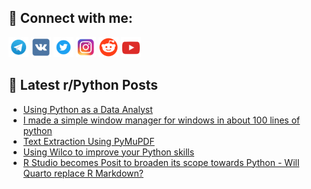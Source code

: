 ## 🔎 Connect with me:
[<img src="https://github.com/bullbesh/bullbesh/blob/main/images/Telegram.png" width="32" height="32" />](https://t.me/bullbesh)
[<img src="https://github.com/bullbesh/bullbesh/blob/main/images/VK.png" width="32" height="32" />](https://vk.com/bullbesh)
[<img src="https://github.com/bullbesh/bullbesh/blob/main/images/Twitter.png" width="32" height="32" />](https://twitter.com/bullbesh1)
[<img src="https://github.com/bullbesh/bullbesh/blob/main/images/Instagram.png" width="32" height="32" />](https://www.instagram.com/bullbesh)
[<img src="https://github.com/bullbesh/bullbesh/blob/main/images/Reddit.png" width="32" height="32" />](https://www.reddit.com/user/bullbesh)
[<img src="https://github.com/bullbesh/bullbesh/blob/main/images/YouTube.png" width="32" height="32" />](https://www.youtube.com/channel/UCtfjRs6uzgq5mfm8S06WTcg)

## 📕 Latest r/Python Posts
<!-- BLOG-POST-LIST:START -->
- [Using Python as a Data Analyst](https://www.reddit.com/r/Python/comments/w9ruay/using_python_as_a_data_analyst/)
- [I made a simple window manager for windows in about 100 lines of python](https://www.reddit.com/r/Python/comments/w9q3ri/i_made_a_simple_window_manager_for_windows_in/)
- [Text Extraction Using PyMuPDF](https://www.reddit.com/r/Python/comments/w9o6dq/text_extraction_using_pymupdf/)
- [Using Wilco to improve your Python skills](https://www.reddit.com/r/Python/comments/w9lg85/using_wilco_to_improve_your_python_skills/)
- [R Studio becomes Posit to broaden its scope towards Python - Will Quarto replace R Markdown?](https://www.reddit.com/r/Python/comments/w9l594/r_studio_becomes_posit_to_broaden_its_scope/)
<!-- BLOG-POST-LIST:END -->
